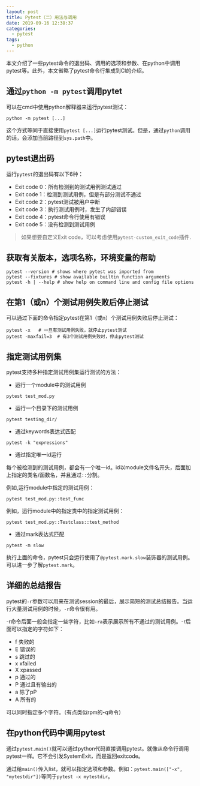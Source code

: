 ```yaml
---
layout: post
title: Pytest（二）用法与调用
date: 2019-09-16 12:38:37
categories: 
  - pytest  
tags: 
  - python  
---
```


本文介绍了一些pytest命令的退出码、调用的选项和参数、在python中调用pytest等。此外，本文省略了pytest命令行集成到CI的介绍。
<!-- more -->

## 通过`python -m pytest`调用pytet

可以在cmd中使用python解释器来运行pytest测试：

```shell
python -m pytest [...]
```

这个方式等同于直接使用`pytest [...]`运行pytest测试。但是，通过`python`调用的话，会添加当前路径到`sys.path`中。

## pytest退出码

运行`pytest`的退出码有以下6种：
  - Exit code 0：所有检测到的测试用例测试通过
  - Exit code 1：检测到测试用例，但是有部分测试不通过
  - Exit code 2：pytest测试被用户中断
  - Exit code 3：执行测试用例时，发生了内部错误
  - Exit code 4：pytest命令行使用有错误
  - Exit code 5：没有检测到测试用例

> 如果想要自定义Exit code，可以考虑使用`pytest-custom_exit_code`插件.

## 获取有关版本，选项名称，环境变量的帮助

```shell
pytest --version # shows where pytest was imported from
pytest --fixtures # show available builtin function arguments
pytest -h | --help # show help on command line and config file options
```

## 在第1（或n）个测试用例失败后停止测试

可以通过下面的命令指定pytest在第1（或n）个测试用例失败后停止测试：

```shell
pytest -x   # 一旦有测试用例失败，就停止pytest测试
pytest -maxfail=3  # 有3个测试用例失败时，停止pytest测试
```

## 指定测试用例集

pytest支持多种指定测试用例集运行测试的方法：
- 运行一个module中的测试用例

```
pytest test_mod.py
```

- 运行一个目录下的测试用例

```
pytest testing_dir/
```

- 通过keywords表达式匹配

```
pytest -k "expressions"
```
- 通过指定唯一id运行

每个被检测到的测试用例，都会有一个唯一id。id以module文件名开头，后面加上指定的类名/函数名，并且通过`::`分割。

例如,运行module中指定的测试用例：
```
pytest test_mod.py::test_func
```

例如，运行module中的指定类中的指定测试用例：
```
pytest test_mod.py::Testclass::test_method
```

- 通过mark表达式匹配

```
pytest -m slow
```
执行上面的命令，pytest只会运行使用了`@pytest.mark.slow`装饰器的测试用例。可以进一步了解`pytest.mark`。

## 详细的总结报告

pytest的`-r`参数可以用来在测试session的最后，展示简短的测试总结报告。当运行大量测试用例的时候，`-r`命令很有用。

-r命令后面一般会指定一些字符，比如`-ra`表示展示所有不通过的测试用例。-r后面可以指定的字符如下：

- f 失败的
- E 错误的
- s 跳过的
- x xfailed
- X xpassed
- p 通过的
- P 通过且有输出的
- a 除了pP
- A 所有的

可以同时指定多个字符。（有点类似rpm的-q命令）

## 在python代码中调用pytest

通过`pytest.main()`就可以通过python代码直接调用pytest。就像从命令行调用pytest一样。它不会引发SystemExit，而是返回exitcode。

通过给`main()`传入list，就可以指定选项和参数。例如：`pytest.main(["-x", "mytestdir"])`等同于`pytest -x mytestdir`。
